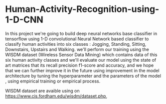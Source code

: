 # Human-Activity-Recognition-using-1-D-CNN

In this project we're going to build deep neural networks base classifier in tensorflow using 1-D convolutional Neural Network based classifier to classify human activities into six classes : Jogging, Standing, Sitting, Downstairs, Upstairs and Walking. we'll perform our training using the WISDM dataset (Wireless Sensor Data Mining) which contains data of this six human activity classes and we'll evaluate our model using the state of art  matrices that its recall precision f1-score and accuracy, and we hope that we can further improve it in the future using  improvement in the model architecture by tuning the hyperparameter and the parameters of the model , using empirical training or empirical process.


WISDM dataset are avaible using on https://www.cis.fordham.edu/wisdm/dataset.php,
